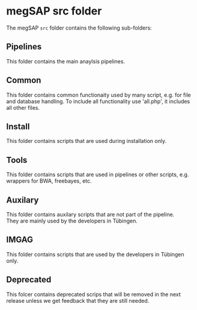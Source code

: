 # megSAP src folder

The megSAP `src` folder contains the following sub-folders:

## Pipelines

This folder contains the main anaylsis pipelines.

## Common

This folder contains common functionaity used by many script, e.g. for file and database handling.
To include all functionality use 'all.php', it includes all other files.

## Install

This folder contains scripts that are used during installation only.

## Tools

This folder contains scripts that are used in pipelines or other scripts, e.g. wrappers for BWA, freebayes, etc.

## Auxilary

This folder contains auxilary scripts that are not part of the pipeline.  
They are mainly used by the developers in Tübingen.

## IMGAG

This folder contains scripts that are used by the developers in Tübingen only.

## Deprecated

This folcer contains deprecated scrips that will be removed in the next release unless we get feedback that they are still needed.
